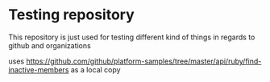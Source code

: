 # Testing repository

This repository is just used for testing different kind of things in regards to github and organizations

uses https://github.com/github/platform-samples/tree/master/api/ruby/find-inactive-members as a local copy

